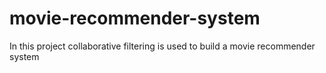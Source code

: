 # movie-recommender-system
In this project collaborative filtering is used to build a movie recommender system
